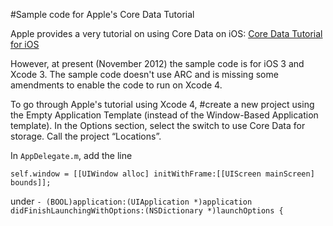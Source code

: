 #Sample code for Apple's Core Data Tutorial 

Apple provides a very tutorial on using Core Data on iOS: [Core Data Tutorial for iOS](http://developer.apple.com/library/ios/#documentation/DataManagement/Conceptual/iPhoneCoreData01/Introduction/Introduction.html)

However, at present (November 2012) the sample code is for iOS 3 and Xcode 3. The sample code doesn't use ARC and is missing some amendments to enable the code to run on Xcode 4. 

To go through Apple's tutorial using Xcode 4, 
 #create a new project using the Empty Application Template (instead of the Window-Based Application template). In the Options section, select the switch to use Core Data for storage. Call the project “Locations”.

In `AppDelegate.m`, add the line

```obj-c
self.window = [[UIWindow alloc] initWithFrame:[[UIScreen mainScreen] bounds]];
```
under `- (BOOL)application:(UIApplication *)application didFinishLaunchingWithOptions:(NSDictionary *)launchOptions {`